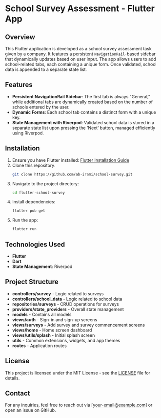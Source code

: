# School Survey Assessment - Flutter App

## Overview
This Flutter application is developed as a school survey assessment task given by a company. It features a persistent `NavigationRail`-based sidebar that dynamically updates based on user input. The app allows users to add school-related tabs, each containing a unique form. Once validated, school data is appended to a separate state list.

## Features
- **Persistent NavigationRail Sidebar**: The first tab is always "General," while additional tabs are dynamically created based on the number of schools entered by the user.
- **Dynamic Forms**: Each school tab contains a distinct form with a unique key.
- **State Management with Riverpod**: Validated school data is stored in a separate state list upon pressing the 'Next' button, managed efficiently using Riverpod.

## Installation
1. Ensure you have Flutter installed: [Flutter Installation Guide](https://flutter.dev/docs/get-started/install)
2. Clone this repository:
   ```sh
   git clone https://github.com/ab-irami/school-survey.git
   ```
3. Navigate to the project directory:
   ```sh
   cd flutter-school-survey
   ```
4. Install dependencies:
   ```sh
   flutter pub get
   ```
5. Run the app:
   ```sh
   flutter run
   ```

## Technologies Used
- **Flutter**
- **Dart**
- **State Management**: Riverpod

## Project Structure
- **controllers/survey** - Logic related to surveys
- **controllers/school_data** - Logic related to school data
- **repositories/surveys** - CRUD operations for surveys
- **providers/state_providers** - Overall state management
- **models** - Contains all models
- **views/auth** - Sign-in and sign-up screens
- **views/surveys** - Add survey and survey commencement screens
- **views/home** - Home screen dashboard
- **views/utils/splash** - Initial splash screen
- **utils** - Common extensions, widgets, and app themes
- **routes** - Application routes

## License
This project is licensed under the MIT License - see the [LICENSE](LICENSE) file for details.

## Contact
For any inquiries, feel free to reach out via [your-email@example.com] or open an issue on GitHub.

